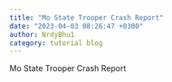 ```yaml
---
title: "Mo State Trooper Crash Report"
date: "2023-04-03 08:26:47 +0300"
author: NrdyBhu1
category: tutorial blog
---
```

Mo State Trooper Crash Report
